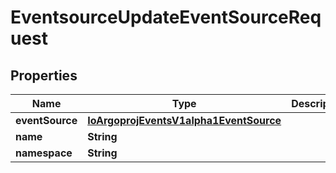 

# EventsourceUpdateEventSourceRequest


## Properties

Name | Type | Description | Notes
------------ | ------------- | ------------- | -------------
**eventSource** | [**IoArgoprojEventsV1alpha1EventSource**](IoArgoprojEventsV1alpha1EventSource.md) |  |  [optional]
**name** | **String** |  |  [optional]
**namespace** | **String** |  |  [optional]



